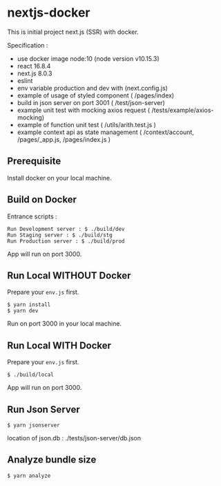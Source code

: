 # nextjs-docker

This is initial project next.js (SSR) with docker.

Specification :
* use docker image node:10 (node version v10.15.3)
* react 16.8.4
* next.js 8.0.3
* eslint
* env variable production and dev with (next.config.js)
* example of usage of styled component ( /pages/index)
* build in json server on port 3001 ( /test/json-server)
* example unit test with mocking axios request ( /tests/example/axios-mocking)
* example of function unit test ( /utils/arith.test.js )
* example context api as state management ( /context/account, /pages/_app.js, /pages/index.js )

## Prerequisite

Install docker on your local machine.

## Build on Docker

Entrance scripts :
```
Run Development server : $ ./build/dev
Run Staging server : $ ./build/stg
Run Production server : $ ./build/prod
```
App will run on port 3000.

## Run Local WITHOUT Docker

Prepare your `env.js` first.

```
$ yarn install
$ yarn dev
```
Run on port 3000 in your local machine.

## Run Local WITH Docker

Prepare your `env.js` first.

```
$ ./build/local
```
App will run on port 3000.

## Run Json Server

```
$ yarn jsonserver
```
location of json.db : ./tests/json-server/db.json

## Analyze bundle size

```
$ yarn analyze
```
